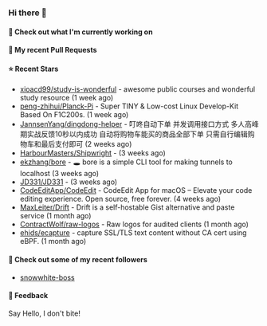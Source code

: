 ### Hi there 👋

#### 👷 Check out what I'm currently working on

#### 🔨 My recent Pull Requests


#### ⭐ Recent Stars

- [xioacd99/study-is-wonderful](https://github.com/xioacd99/study-is-wonderful) - awesome public courses and wonderful study resource (1 week ago)
- [peng-zhihui/Planck-Pi](https://github.com/peng-zhihui/Planck-Pi) - Super TINY &amp; Low-cost Linux Develop-Kit Based On F1C200s. (1 week ago)
- [JannsenYang/dingdong-helper](https://github.com/JannsenYang/dingdong-helper) - 叮咚自动下单 并发调用接口方式 多人高峰期实战反馈10秒以内成功 自动将购物车能买的商品全部下单 只需自行编辑购物车和最后支付即可 (2 weeks ago)
- [HarbourMasters/Shipwright](https://github.com/HarbourMasters/Shipwright) -  (3 weeks ago)
- [ekzhang/bore](https://github.com/ekzhang/bore) - 🕳 bore is a simple CLI tool for making tunnels to localhost (3 weeks ago)
- [JD331/JD331](https://github.com/JD331/JD331) -  (3 weeks ago)
- [CodeEditApp/CodeEdit](https://github.com/CodeEditApp/CodeEdit) - CodeEdit App for macOS – Elevate your code editing experience. Open source, free forever. (4 weeks ago)
- [MaxLeiter/Drift](https://github.com/MaxLeiter/Drift) - Drift is a self-hostable Gist alternative and paste service (1 month ago)
- [ContractWolf/raw-logos](https://github.com/ContractWolf/raw-logos) - Raw logos for audited clients (1 month ago)
- [ehids/ecapture](https://github.com/ehids/ecapture) - capture SSL/TLS text content without CA cert using eBPF. (1 month ago)

#### 👯 Check out some of my recent followers

- [snowwhite-boss](https://github.com/snowwhite-boss)

#### 💬 Feedback

Say Hello, I don't bite!